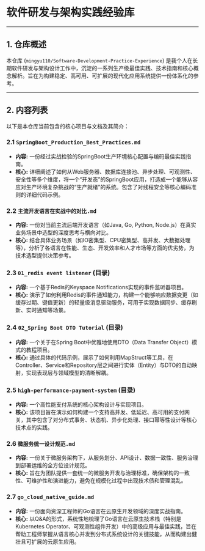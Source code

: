 # 软件研发与架构实践经验库

---

## 1. 仓库概述

本仓库 (`mingyu110/Software-Development-Practice-Experience`) 是我个人在长期软件研发与架构设计工作中，沉淀的一系列生产级最佳实践、技术指南和核心概念解析。旨在为构建稳定、高可用、可扩展的现代化应用系统提供一份体系化的参考。

---

## 2. 内容列表

以下是本仓库当前包含的核心项目与文档及其简介：

### 2.1 `SpringBoot_Production_Best_Practices.md`

*   **内容:** 一份经过实战检验的SpringBoot生产环境核心配置与编码最佳实践指南。
*   **核心:** 详细阐述了如何从Web服务器、数据库连接池、异步处理、可观测性、安全性等多个维度，将一个“开发态”的SpringBoot应用，打造成一个能够从容应对生产环境复杂挑战的“生产就绪”的系统。包含了对线程安全等核心编码准则的详细代码示例。

### 2.2 `主流开发语言在实战中的对比.md`

*   **内容:** 一份对当前主流后端开发语言（如Java, Go, Python, Node.js）在真实业务场景中选型的深度思考与横向对比。
*   **核心:** 结合具体业务场景（如IO密集型、CPU密集型、高并发、大数据处理等），分析了各语言在性能、生态、开发效率和人才市场等方面的优劣势，为技术选型提供决策参考。

### 2.3 `01_redis event listener` (目录)

*   **内容:** 一个基于Redis的Keyspace Notifications实现的事件监听器项目。
*   **核心:** 演示了如何利用Redis的事件通知能力，构建一个能够响应数据变更（如缓存过期、键值更新）的轻量级消息驱动服务，可用于实现数据同步、缓存刷新、实时通知等场景。

### 2.4 `02_Spring Boot DTO Tutorial` (目录)

*   **内容:** 一个关于在Spring Boot中优雅地使用DTO（Data Transfer Object）模式的教程项目。
*   **核心:** 通过具体的代码示例，展示了如何利用MapStruct等工具，在Controller、Service和Repository层之间进行实体（Entity）与DTO的自动映射，实现表现层与领域模型的清晰解耦。

### 2.5 `high-performance-payment-system` (目录)

*   **内容:** 一个高性能支付系统的核心架构设计与实现项目。
*   **核心:** 该项目旨在演示如何构建一个支持高并发、低延迟、高可用的支付网关，其中包含了对分布式事务、状态机、异步化处理、接口幂等性设计等核心技术点的实践。

### 2.6 `微服务统一设计规范.md`

*   **内容:** 一份关于微服务架构下，从服务划分、API设计、数据一致性、服务治理到部署运维的全方位设计规范。
*   **核心:** 旨在为团队提供一套统一的微服务开发与治理标准，确保架构的一致性、可维护性和演进能力，避免在规模化过程中出现技术债和管理混乱。

### 2.7 `go_cloud_native_guide.md`

*   **内容:** 一份面向资深工程师的Go语言在云原生开发领域的深度实战指南。
*   **核心:** 以Q&A的形式，系统性地梳理了Go语言在云原生技术栈（特别是Kubernetes Operator、可观测性组件开发）中的高级应用与最佳实践，旨在帮助工程师掌握从语言核心并发到分布式系统设计的关键技能，从而构建出健壮且可扩展的云原生应用。